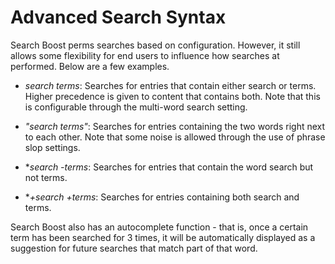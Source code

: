 # Advanced Search Syntax

Search Boost perms searches based on configuration. However, it still allows some flexibility for end users to influence how searches at performed. Below are a few examples.

  * *search terms*: Searches for entries that contain either search or terms. Higher precedence is given to content that contains both. Note that this is configurable through the multi-word search setting.

  * *"search terms"*: Searches for entries containing the two words right next to each other. Note that some noise is allowed through the use of phrase slop settings.

  * **search -terms*: Searches for entries that contain the word search but not terms.

  * **+search +terms*: Searches for entries containing both search and terms.

Search Boost also has an autocomplete function - that is, once a certain term has been searched for 3 times, it will be automatically displayed as a suggestion for future searches that match part of that word.